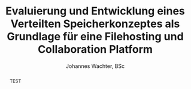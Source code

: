 --- 
title:  Evaluierung und Entwicklung eines Verteilten Speicherkonzeptes als Grundlage für eine Filehosting und Collaboration Platform
shorttitle: symCloud
university: "University of Applied Sciences: Vorarlberg"
department: Department of Computer Science
supervisor: Prof. (FH) Dipl. Thomas Feilhauer
submissiontown: Dornbirn
submissionyear: Juli 2015
author: Johannes Wachter, BSc
matriculation: 1310249016
zusammenfassung:
  TEST
abstract:
  TEST
... 